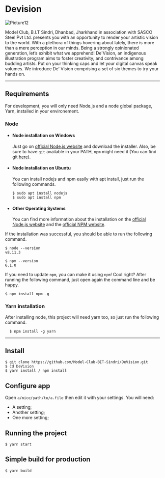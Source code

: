 # Devision
![Picture12](https://user-images.githubusercontent.com/63959831/110013910-2f52b980-7d48-11eb-956d-0953ed379e50.png)

Model Club, B.I.T Sindri, Dhanbad, Jharkhand in association with SASCO Steel Pvt Ltd. presents you with an opportunity to render your artistic vision to the world. With a plethora of things hovering about lately, there is more than a mere perception in our minds. Being a strongly opinionated generation, let’s exhibit what we apprehend! De'Vision, an indigenous illustration program aims to foster creativity, and contrivance among budding artists.
Put on your thinking caps and let your digital canvas speak volumes. We introduce De’ Vision comprising a set of six themes to try your hands on.

---
## Requirements

For development, you will only need Node.js and a node global package, Yarn, installed in your environement.

### Node
- #### Node installation on Windows

  Just go on [official Node.js website](https://nodejs.org/) and download the installer.
Also, be sure to have `git` available in your PATH, `npm` might need it (You can find git [here](https://git-scm.com/)).

- #### Node installation on Ubuntu

  You can install nodejs and npm easily with apt install, just run the following commands.

      $ sudo apt install nodejs
      $ sudo apt install npm

- #### Other Operating Systems
  You can find more information about the installation on the [official Node.js website](https://nodejs.org/) and the [official NPM website](https://npmjs.org/).

If the installation was successful, you should be able to run the following command.

    $ node --version
    v8.11.3

    $ npm --version
    6.1.0

If you need to update `npm`, you can make it using `npm`! Cool right? After running the following command, just open again the command line and be happy.

    $ npm install npm -g

###
### Yarn installation
  After installing node, this project will need yarn too, so just run the following command.

      $ npm install -g yarn

---

## Install

    $ git clone https://github.com/Model-Club-BIT-Sindri/DeVision.git
    $ cd DeVision
    $ yarn install / npm install

## Configure app

Open `a/nice/path/to/a.file` then edit it with your settings. You will need:

- A setting;
- Another setting;
- One more setting;

## Running the project

    $ yarn start

## Simple build for production

    $ yarn build
